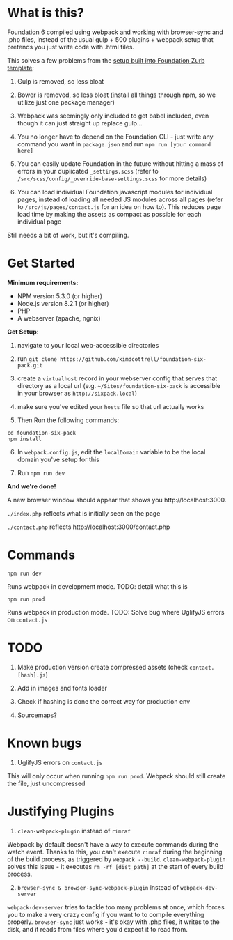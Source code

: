 # What is this?

Foundation 6 compiled using webpack and working with browser-sync and .php files, instead of the usual gulp + 500 plugins + webpack setup that pretends you just write code with .html files.

This solves a few problems from the [setup built into Foundation Zurb template](https://github.com/zurb/foundation-zurb-template):

1. Gulp is removed, so less bloat

2. Bower is removed, so less bloat (install all things through npm, so we utilize just one package manager)

3. Webpack was seemingly only included to get babel included, even though it can just straight up replace gulp...

4. You no longer have to depend on the Foundation CLI - just write any command you want in `package.json` and run `npm run [your command here]`

5. You can easily update Foundation in the future without hitting a mass of errors in your duplicated `_settings.scss` (refer to `/src/scss/config/_override-base-settings.scss` for more details)

6. You can load individual Foundation javascript modules for individual pages, instead of loading all needed JS modules across all pages (refer to `/src/js/pages/contact.js` for an idea on how to). This reduces page load time by making the assets as compact as possible for each individual page

Still needs a bit of work, but it's compiling.

# Get Started

**Minimum requirements:**

- NPM version 5.3.0 (or higher)
- Node.js version 8.2.1 (or higher)
- PHP
- A webserver (apache, ngnix)

**Get Setup**:

1. navigate to your local web-accessible directories

2. run `git clone https://github.com/kimdcottrell/foundation-six-pack.git`

3. create a `virtualhost` record in your webserver config that serves that directory as a local url (e.g. `~/Sites/foundation-six-pack` is accessible in your browser as `http://sixpack.local`)

4. make sure you've edited your `hosts` file so that url actually works

5. Then Run the following commands:
```
cd foundation-six-pack
npm install
```

6. In `webpack.config.js`, edit the `localDomain` variable to be the local domain you've setup for this

7. Run `npm run dev`

**And we're done!**

A new browser window should appear that shows you http://localhost:3000.

`./index.php` reflects what is initially seen on the page

`./contact.php` reflects http://localhost:3000/contact.php

# Commands

`npm run dev`

Runs webpack in development mode. TODO: detail what this is

`npm run prod`

Runs webpack in production mode. TODO: Solve bug where UglifyJS errors on `contact.js`

# TODO

1. Make production version create compressed assets (check `contact.[hash].js`)

2. Add in images and fonts loader

3. Check if hashing is done the correct way for production env

4. Sourcemaps?

# Known bugs

1. UglifyJS errors on `contact.js`

This will only occur when running `npm run prod`. Webpack should still create the file, just uncompressed

# Justifying Plugins

1. `clean-webpack-plugin` instead of `rimraf`

Webpack by default doesn't have a way to execute commands during the watch event. Thanks to this, you can't execute `rimraf` during the beginning of the build process, as triggered by `webpack --build`. `clean-webpack-plugin` solves this issue - it executes `rm -rf [dist_path]` at the start of every build process.

2. `browser-sync & browser-sync-webpack-plugin` instead of `webpack-dev-server`

`webpack-dev-server` tries to tackle too many problems at once, which forces you to make a very crazy config if you want to to compile everything properly. `browser-sync` just works - it's okay with .php files, it writes to the disk, and it reads from files where you'd expect it to read from.
